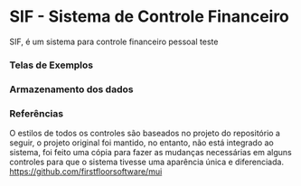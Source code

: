 # SIF - Sistema de Controle Financeiro

SIF, é um sistema para controle financeiro pessoal
teste

### Telas de Exemplos

### Armazenamento dos dados

### Referências
O estilos de todos os controles são baseados no projeto do repositório a seguir, o projeto original foi mantido, no entanto, não está integrado ao sistema, foi feito uma cópia para fazer as mudanças necessárias em alguns controles para que o sistema tivesse uma aparência única e diferenciada.
https://github.com/firstfloorsoftware/mui
